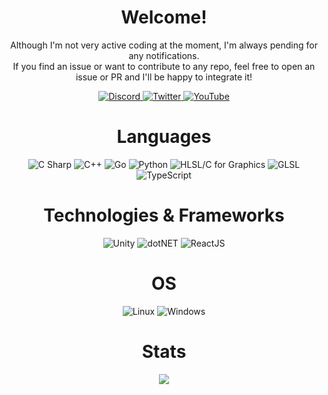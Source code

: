 <div align="center">
    <h1>Welcome!</h1>
    <p>
        Although I'm not very active coding at the moment, I'm always pending for any notifications.<br/>
        If you find an issue or want to contribute to any repo, feel free to open an issue or PR and I'll be happy to integrate it!<br>
    </p>
    <a href="https://discord.com/users/389706784413319168">
        <img src="https://img.shields.io/badge/Discord-link?style=social&logo=discord" alt="Discord">
    </a>
    <a href="https://twitter.com/intent/follow?screen_name=parkinglotgames">
        <img src="https://img.shields.io/twitter/follow/parkinglotgames?style=social" alt="Twitter">
    </a>
    <a href="https://www.youtube.com/channel/UC0v1DzufXalom9eUwSEo4bw">
        <img src="https://img.shields.io/badge/Youtube-link?style=social&logo=youtube" alt="YouTube">
    </a>
    <h1>Languages</h1>
    <span>
        <img src="https://img.shields.io/badge/csharp-purple?style=for-the-badge&logo=csharp" alt="C Sharp"/>
        <img src="https://img.shields.io/badge/c++-blue?style=for-the-badge&logo=cplusplus" alt="C++"/>
        <img src="https://img.shields.io/badge/go-blue?style=for-the-badge&logo=go" alt="Go"/>
        <img src="https://img.shields.io/badge/python-yellow?style=for-the-badge&logo=python" alt="Python"/>
        <img src="https://img.shields.io/badge/hlsl/cg-green?style=for-the-badge&logo=opengl" alt="HLSL/C for Graphics"/>
        <img src="https://img.shields.io/badge/glsl-red?style=for-the-badge&logo=vulkan" alt="GLSL"/>
        <img src="https://img.shields.io/badge/typescript-black?style=for-the-badge&logo=typescript" alt="TypeScript"/>
    </span>
    <h1>Technologies & Frameworks</h1>
    <span>
        <img src="https://img.shields.io/badge/unity-black?style=for-the-badge&logo=unity" alt="Unity">
        <img src="https://img.shields.io/badge/dotnet-black?style=for-the-badge&logo=dotnet" alt="dotNET">
        <img src="https://img.shields.io/badge/react-black?style=for-the-badge&logo=react" alt="ReactJS">
    </span>
    <h1>OS</h1>  
    <img src="https://img.shields.io/badge/linux-black?style=for-the-badge&logo=linux" alt="Linux">
    <img src="https://img.shields.io/badge/windows-black?style=for-the-badge&logo=windows" alt="Windows">
    <h1>Stats</h1>
    <a href="https://github.com/parkinglotgames">
        <img src="https://komarev.com/ghpvc/?username=parkinglotgames&color=gray&style=flat)">
    </a>
</div>
